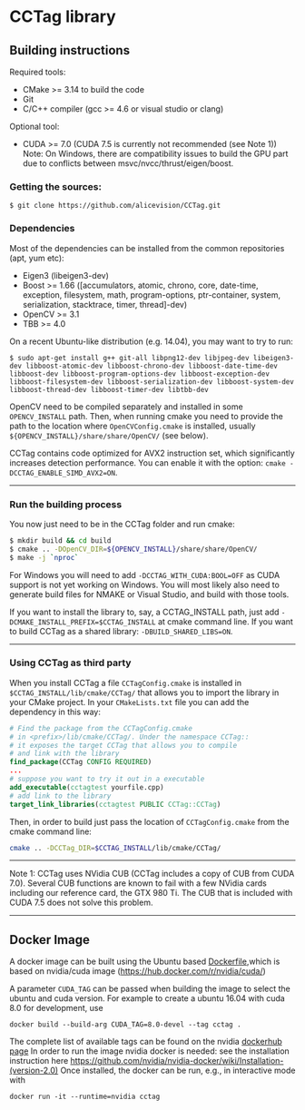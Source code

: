 # CCTag library

## Building instructions


Required tools:
* CMake >= 3.14 to build the code
* Git
* C/C++ compiler (gcc >= 4.6 or visual studio or clang)

Optional tool:
* CUDA >= 7.0 (CUDA 7.5 is currently not recommended (see Note 1))
Note: On Windows, there are compatibility issues to build the GPU part due to conflicts between msvc/nvcc/thrust/eigen/boost.

### Getting the sources:

```shell
$ git clone https://github.com/alicevision/CCTag.git
```

###  Dependencies

Most of the dependencies can be installed from the common repositories (apt, yum etc):

- Eigen3 (libeigen3-dev)
- Boost >= 1.66 ([accumulators, atomic, chrono, core, date-time, exception, filesystem, math, program-options, ptr-container, system, serialization, stacktrace, timer, thread]-dev)
- OpenCV >= 3.1
- TBB >= 4.0

On a recent Ubuntu-like distribution (e.g. 14.04), you may want to try to run:
```shell
$ sudo apt-get install g++ git-all libpng12-dev libjpeg-dev libeigen3-dev libboost-atomic-dev libboost-chrono-dev libboost-date-time-dev libboost-dev libboost-program-options-dev libboost-exception-dev libboost-filesystem-dev libboost-serialization-dev libboost-system-dev libboost-thread-dev libboost-timer-dev libtbb-dev
```

OpenCV need to be compiled separately and installed in some `OPENCV_INSTALL` path. Then, when running cmake you need to provide the path to the location where `OpenCVConfig.cmake` is installed, usually `${OPENCV_INSTALL}/share/share/OpenCV/` (see below).

CCTag contains code optimized for AVX2  instruction set, which significantly increases detection performance. You can enable it with the option: `cmake -DCCTAG_ENABLE_SIMD_AVX2=ON`.

----------

### Run the building process

You now just need to be in the CCTag folder and run cmake:
```bash
$ mkdir build && cd build
$ cmake .. -DOpenCV_DIR=${OPENCV_INSTALL}/share/share/OpenCV/
$ make -j `nproc`
```

For Windows you will need to add `-DCCTAG_WITH_CUDA:BOOL=OFF` as CUDA support is not yet working on Windows. You will most likely also need to generate build files for NMAKE or Visual Studio, and build with those tools.

If you want to install the library to, say, a CCTAG_INSTALL path, just add `-DCMAKE_INSTALL_PREFIX=$CCTAG_INSTALL` at cmake command line.
If you want to build CCTag as a shared library: `-DBUILD_SHARED_LIBS=ON`.

----------

### Using CCTag as third party

When you install CCTag a file `CCTagConfig.cmake` is installed in `$CCTAG_INSTALL/lib/cmake/CCTag/` that allows you to import the library in your CMake project.
In your `CMakeLists.txt` file you can add the dependency in this way:

```cmake
# Find the package from the CCTagConfig.cmake
# in <prefix>/lib/cmake/CCTag/. Under the namespace CCTag::
# it exposes the target CCTag that allows you to compile
# and link with the library
find_package(CCTag CONFIG REQUIRED)
...
# suppose you want to try it out in a executable
add_executable(cctagtest yourfile.cpp)
# add link to the library
target_link_libraries(cctagtest PUBLIC CCTag::CCTag)
```

Then, in order to build just pass the location of `CCTagConfig.cmake` from the cmake command line:

```bash
cmake .. -DCCTag_DIR=$CCTAG_INSTALL/lib/cmake/CCTag/
```

----------

Note 1: CCTag uses NVidia CUB (CCTag includes a copy of CUB from CUDA 7.0).
Several CUB functions are known to fail with a few NVidia cards including our reference card,
the GTX 980 Ti.
The CUB that is included with CUDA 7.5 does not solve this problem.

----------

## Docker Image

A docker image can be built using the Ubuntu based [Dockerfile](Dockerfile),which is based on nvidia/cuda image (https://hub.docker.com/r/nvidia/cuda/)

A parameter `CUDA_TAG` can be passed when building the image to select the ubuntu and cuda version. 
For example to create a ubuntu 16.04 with cuda 8.0 for development, use
```
docker build --build-arg CUDA_TAG=8.0-devel --tag cctag .
```

The complete list of available tags can be found on the nvidia [dockerhub page](https://hub.docker.com/r/nvidia/cuda/)
In order to run the image nvidia docker is needed: see the installation instruction here https://github.com/nvidia/nvidia-docker/wiki/Installation-(version-2.0)
Once installed, the docker can be run, e.g., in interactive mode with

```
docker run -it --runtime=nvidia cctag
```
